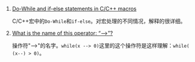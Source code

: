 1. [Do-While and if-else statements in C/C++ macros](http://stackoverflow.com/questions/154136/do-while-and-if-else-statements-in-c-c-macros)

	C/C++宏中的`Do-While`和`if-else`。对宏处理的不同情况，解释的很详细。

2. [What is the name of this operator: “-->”?](http://stackoverflow.com/questions/1642028/what-is-the-name-of-this-operator)

	操作符"-->"的名字。`while(x --> 0)`这里的这个操作符是这样理解：`while( (x--) > 0)`。
